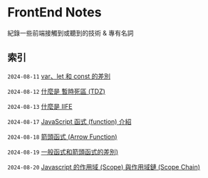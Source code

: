 # FrontEnd Notes

紀錄一些前端接觸到或聽到的技術 & 專有名詞

## 索引

`2024-08-11` [var、let 和 const 的差別](https://github.com/Charmying/FrontEnd-Notes/issues/1)

`2024-08-12` [什麼是 暫時死區 (TDZ)](https://github.com/Charmying/FrontEnd-Notes/issues/2)

`2024-08-13` [什麼是 IIFE](https://github.com/Charmying/FrontEnd-Notes/issues/3)

`2024-08-17` [JavaScript 函式 (function) 介紹](https://github.com/Charmying/FrontEnd-Notes/issues/4)

`2024-08-18` [箭頭函式 (Arrow Function)](https://github.com/Charmying/FrontEnd-Notes/issues/5)

`2024-08-19` [一般函式和箭頭函式的差別)](https://github.com/Charmying/FrontEnd-Notes/issues/6)

`2024-08-20` [Javascript 的作用域 (Scope) 與作用域鏈 (Scope Chain)](https://github.com/Charmying/FrontEnd-Notes/issues/7)
